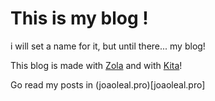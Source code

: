 # This is my blog !
i will set a name for it, but until there... my blog!

This blog is made with [Zola](https://www.getzola.org/) and with [Kita](https://github.com/st1020/kita)!

Go read my posts in (joaoleal.pro)[joaoleal.pro]